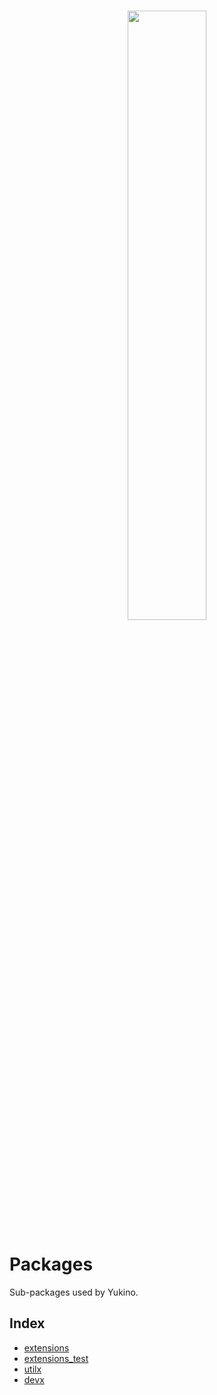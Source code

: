 <br />

<p align="center">
    <img src="https://github.com/yukino-app/yukino/raw/next/media/large.png" width="50%">
</p>

# Packages

Sub-packages used by Yukino.

## Index

- [extensions](https://github.com/yukino-app/packages/tree/extensions)
- [extensions_test](https://github.com/yukino-app/packages/tree/extensions_test)
- [utilx](https://github.com/yukino-app/packages/tree/utilx)
- [devx](https://github.com/yukino-app/packages/tree/devx)
